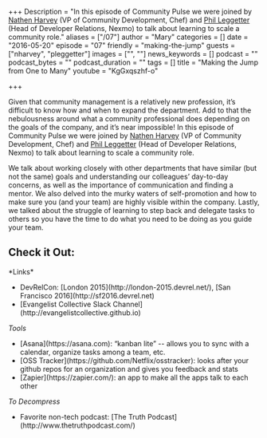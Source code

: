 +++
Description = "In this episode of Community Pulse we were joined by [Nathen Harvey](https://twitter.com/nathenharvey) (VP of Community Development, Chef) and [Phil Leggetter](https://twitter.com/leggetter) (Head of Developer Relations, Nexmo) to talk about learning to scale a community role."
aliases = ["/07"]
author = "Mary"
categories = []
date = "2016-05-20"
episode = "07"
friendly = "making-the-jump"
guests = ["nharvey", "pleggetter"]
images = ["", ""]
news_keywords = []
podcast = ""
podcast_bytes = ""
podcast_duration = ""
tags = []
title = "Making the Jump from One to Many"
youtube = "KgGxqszhf-o"

+++

Given that community management is a relatively new profession, it’s difficult to know how and when to expand the department. Add to that the nebulousness around what a community professional does depending on the goals of the company, and it’s near impossible! In this episode of Community Pulse we were joined by [Nathen Harvey](https://twitter.com/nathenharvey) (VP of Community Development, Chef) and [Phil Leggetter](https://twitter.com/leggetter) (Head of Developer Relations, Nexmo) to talk about learning to scale a community role.

We talk about working closely with other departments that have similar (but not the same) goals and understanding our colleagues’ day-to-day concerns, as well as the importance of communication and finding a mentor. We also delved into the murky waters of self-promotion and how to make sure you (and your team) are highly visible within the company. Lastly, we talked about the struggle of learning to step back and delegate tasks to others so you have the time to do what you need to be doing as you guide your team.

<h2>Check it Out:</h2>
*Links*<ul>
<li>DevRelCon: [London 2015](http://london-2015.devrel.net/), [San Francisco 2016](http://sf2016.devrel.net)</li>
<li>[Evangelist Collective Slack Channel](http://evangelistcollective.github.io)</li></ul>

*Tools*<ul>
<li>[Asana](https://asana.com): “kanban lite” -- allows you to sync with a calendar, organize tasks among a team, etc.</li>
<li>[OSS Tracker](https://github.com/Netflix/osstracker): looks after your github repos for an organization and gives you feedback and stats</li>
<li>[Zapier](https://zapier.com/): an app to make all the apps talk to each other</li></ul>

*To Decompress*<ul>
<li>Favorite non-tech podcast: [The Truth Podcast](http://www.thetruthpodcast.com/)</li></ul>
